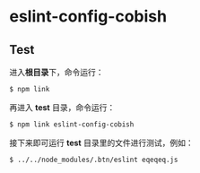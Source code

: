 # eslint-config-cobish

## Test

进入**根目录**下，命令运行：

``` bash
$ npm link
```

再进入 **test** 目录，命令运行：

``` bash
$ npm link eslint-config-cobish
```

接下来即可运行 **test** 目录里的文件进行测试，例如：

``` bash
$ ../../node_modules/.btn/eslint eqeqeq.js
```